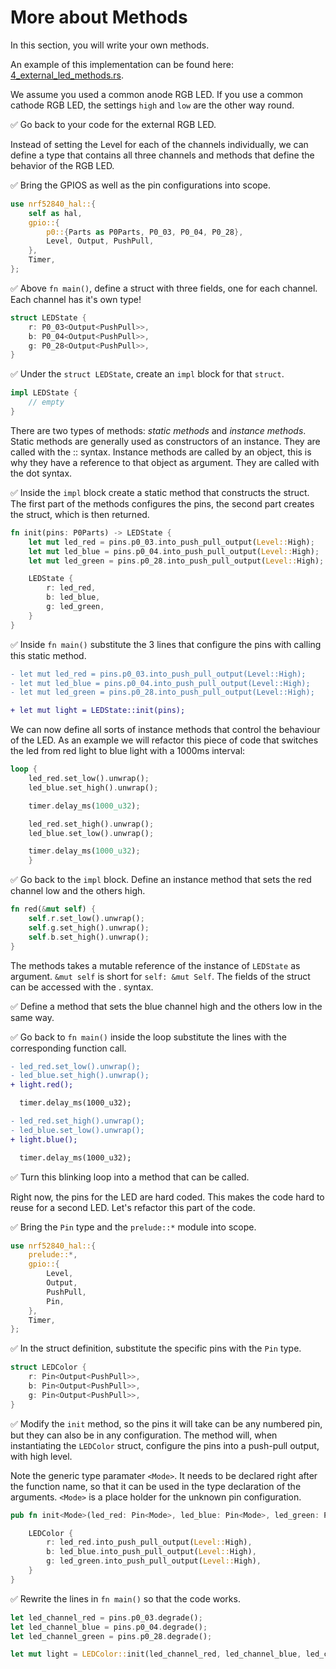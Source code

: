 # More about Methods

In this section, you will write your own methods. 

An example of this implementation can be found here: [4_external_led_methods.rs](https://github.com/knurling-rs/knurling-sessions-20q4/blob/main/src/bin/4_external_led_methods.rs).

We assume you used a common anode RGB LED. If you use a common cathode RGB LED, the settings `high` and `low` are the other way round. 

✅ Go back to your code for the external RGB LED. 

Instead of setting the Level for each of the channels individually, we can define a type that contains all three channels and methods that define the behavior of the RGB LED.

✅ Bring the GPIOS as well as the pin configurations into scope. 

```rust
use nrf52840_hal::{
    self as hal,
    gpio::{
        p0::{Parts as P0Parts, P0_03, P0_04, P0_28},
        Level, Output, PushPull,
    },
    Timer,
};
```
✅ Above `fn main()`, define a struct with three fields, one for each channel. Each channel has it's own type!

```rust
struct LEDState {
    r: P0_03<Output<PushPull>>,
    b: P0_04<Output<PushPull>>,
    g: P0_28<Output<PushPull>>,
}
```

✅ Under the `struct LEDState`, create an `impl` block for that `struct`.

```rust
impl LEDState {
    // empty
}
```

There are two types of methods: *static methods* and *instance methods*. Static methods are generally used as constructors of an instance. They are called with the :: syntax. Instance methods are called by an object, this is why they have a reference to that object as argument. They are called with the dot syntax. 

✅ Inside the `impl` block create a static method that constructs the struct. The first part of the methods configures the pins, the second part creates the struct, which is then returned.

```rust
fn init(pins: P0Parts) -> LEDState {
    let mut led_red = pins.p0_03.into_push_pull_output(Level::High);
    let mut led_blue = pins.p0_04.into_push_pull_output(Level::High);
    let mut led_green = pins.p0_28.into_push_pull_output(Level::High);

    LEDState {
        r: led_red,
        b: led_blue,
        g: led_green,
    }
}
```
✅ Inside `fn main()` substitute the 3 lines that configure the pins with calling this static method. 

```diff
- let mut led_red = pins.p0_03.into_push_pull_output(Level::High);
- let mut led_blue = pins.p0_04.into_push_pull_output(Level::High);
- let mut led_green = pins.p0_28.into_push_pull_output(Level::High);

+ let mut light = LEDState::init(pins);
```
We can now define all sorts of instance methods that control the behaviour of the LED. As an example we will refactor this piece of code that switches the led from red light to blue light with a 1000ms interval:

```rust
loop {
    led_red.set_low().unwrap();
    led_blue.set_high().unwrap();

    timer.delay_ms(1000_u32);

    led_red.set_high().unwrap();
    led_blue.set_low().unwrap();

    timer.delay_ms(1000_u32);
    }
```

✅ Go back to the `impl` block. Define an instance method that sets the red channel low and the others high. 

```rust 
fn red(&mut self) {
    self.r.set_low().unwrap();
    self.g.set_high().unwrap();
    self.b.set_high().unwrap();
}
```

The methods takes a mutable reference of the instance of `LEDState` as argument. `&mut self` is short for `self: &mut Self`. The fields of the struct can be accessed with the . syntax.  

✅ Define a method that sets the blue channel high and the others low in the same way. 

✅ Go back to `fn main()` inside the loop substitute the lines with the corresponding function call. 

```diff
- led_red.set_low().unwrap();
- led_blue.set_high().unwrap();
+ light.red();

  timer.delay_ms(1000_u32);

- led_red.set_high().unwrap();
- led_blue.set_low().unwrap();
+ light.blue();

  timer.delay_ms(1000_u32);
```

✅ Turn this blinking loop into a method that can be called.

Right now, the pins for the LED are hard coded. This makes the code hard to reuse for a second LED. Let's refactor this part of the code. 

✅ Bring the `Pin` type and the `prelude::*` module into scope.

```rust
use nrf52840_hal::{
    prelude::*, 
    gpio::{
        Level, 
        Output, 
        PushPull, 
        Pin,
    }, 
    Timer,
};
```

✅ In the struct definition, substitute the specific pins with the `Pin` type.

```rust
struct LEDColor {
    r: Pin<Output<PushPull>>,
    b: Pin<Output<PushPull>>,
    g: Pin<Output<PushPull>>,
}
```

✅ Modify the `init` method, so the pins it will take can be any numbered pin, but they can also be in any configuration. The method will, when instantiating the `LEDColor` struct, configure the pins into a push-pull output, with high level.

Note the generic type paramater `<Mode>`. It needs to be declared right after the function name, so that it can be used in the type declaration of the arguments. `<Mode>` is a place holder for the unknown pin configuration. 


```rust
pub fn init<Mode>(led_red: Pin<Mode>, led_blue: Pin<Mode>, led_green: Pin<Mode>) -> LEDColor {

    LEDColor {
        r: led_red.into_push_pull_output(Level::High),
        b: led_blue.into_push_pull_output(Level::High),
        g: led_green.into_push_pull_output(Level::High),
    }
}
```

✅ Rewrite the lines in `fn main()` so that the code works.

```rust
let led_channel_red = pins.p0_03.degrade();
let led_channel_blue = pins.p0_04.degrade();
let led_channel_green = pins.p0_28.degrade();

let mut light = LEDColor::init(led_channel_red, led_channel_blue, led_channel_green);
```
